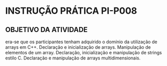 # INSTRUÇÃO PRÁTICA PI-P008

## OBJETIVO DA ATIVIDADE

era-se que os participantes tenham adquirido o domínio da
utilização de arrays em C++. Declaração e inicialização de arrays.
Manipulação de elementos de um array. Declaração, inicialização e
manipulação de strings estilo C. Declaração e manipulação de
arrays multidimensionais.